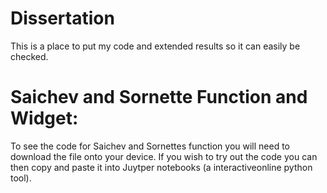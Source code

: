 # Dissertation
This is a place to put my code and extended results so it can easily be checked. 

# Saichev and Sornette Function and Widget:

To see the code for Saichev and Sornettes function you will need to download the file onto your device. 
If you wish to try out the code you can then copy and paste it into Juytper notebooks (a interactiveonline python tool). 
